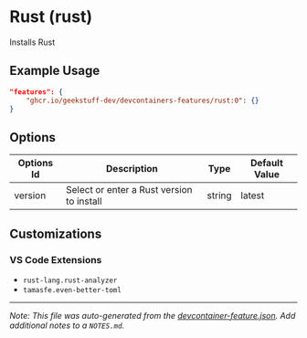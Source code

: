 
# Rust (rust)

Installs Rust

## Example Usage

```json
"features": {
    "ghcr.io/geekstuff-dev/devcontainers-features/rust:0": {}
}
```

## Options

| Options Id | Description | Type | Default Value |
|-----|-----|-----|-----|
| version | Select or enter a Rust version to install | string | latest |

## Customizations

### VS Code Extensions

- `rust-lang.rust-analyzer`
- `tamasfe.even-better-toml`



---

_Note: This file was auto-generated from the [devcontainer-feature.json](https://github.com/geekstuff-dev/devcontainers-features/blob/main/src/rust/devcontainer-feature.json).  Add additional notes to a `NOTES.md`._
